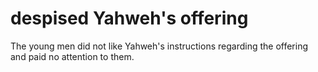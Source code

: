 # despised Yahweh's offering

The young men did not like Yahweh's instructions regarding the offering and paid no attention to them.

